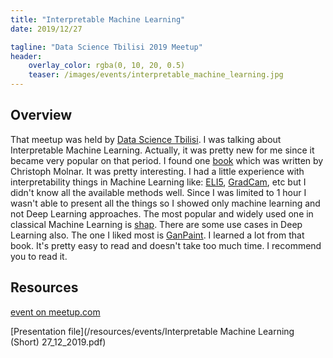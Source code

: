 ```yaml
---
title: "Interpretable Machine Learning"
date: 2019/12/27

tagline: "Data Science Tbilisi 2019 Meetup"
header:
    overlay_color: rgba(0, 10, 20, 0.5)
    teaser: /images/events/interpretable_machine_learning.jpg
---
```

## Overview

That meetup was held by [Data Science Tbilisi](https://www.facebook.com/groups/DataScienceTbilisi/). 
I was talking about Interpretable Machine Learning. Actually, it was pretty new for me 
since it became very popular on that period. I found one [book](https://christophm.github.io/interpretable-ml-book/)
which was written by Christoph Molnar. It was pretty interesting. I had a little experience with interpretability things
in Machine Learning like: [ELI5](https://github.com/TeamHG-Memex/eli5/), [GradCam](https://github.com/jacobgil/pytorch-grad-cam),
etc but I didn't know all the available methods well.
Since I was limited to 1 hour I wasn't able to present all the things so I showed only machine learning and not Deep Learning 
approaches. 
The most popular and widely used one in classical Machine Learning is [shap](https://github.com/slundberg/shap). There 
are some use cases in Deep Learning also. 
The one I liked most is [GanPaint](http://gandissect.res.ibm.com/ganpaint.html).
I learned a lot from that book. It's pretty easy to read and doesn't take too much time. I recommend you to read it.

## Resources

[event on meetup.com](https://www.meetup.com/Data-Science-Tbilisi/events/267318646/?fbclid=IwAR1oGQUvZ2fNzkVIMBuMr9SFqlXTww_mr-MKBwVpw-q0AV8B4rt7caEsmi8)

[Presentation file](/resources/events/Interpretable Machine Learning (Short) 27_12_2019.pdf)